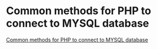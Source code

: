 # Common methods for PHP to connect to MYSQL database
[Common methods for PHP to connect to MYSQL database](https://aiwithcloud.com/2022/09/15/common_methods_for_php_to_connect_to_mysql_database/)
